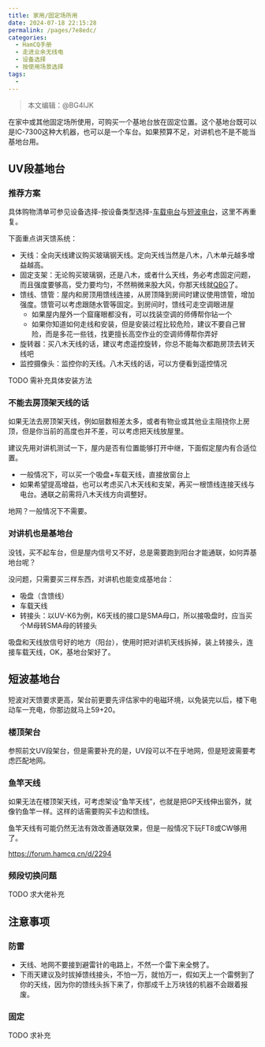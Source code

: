 ```yaml
---
title: 家用/固定场所用
date: 2024-07-18 22:15:28
permalink: /pages/7e8edc/
categories:
  - HamCQ手册
  - 走进业余无线电
  - 设备选择
  - 按使用场景选择
tags:
  - 
---
```


> 本文编辑：@BG4IJK

在家中或其他固定场所使用，可购买一个基地台放在固定位置。这个基地台既可以是IC-7300这种大机器，也可以是一个车台。如果预算不足，对讲机也不是不能当基地台用。

## UV段基地台

### 推荐方案

具体购物清单可参见设备选择-按设备类型选择-[车载电台](pages/04f629/)与[短波电台](/pages/4c093c/)，这里不再重复。

下面重点讲天馈系统：

* 天线：全向天线建议购买玻璃钢天线。定向天线当然是八木，八木单元越多增益越高。
* 固定支架：无论购买玻璃钢，还是八木，或者什么天线，务必考虑固定问题，而且强度要够高，受力要均匀，不然稍微来股大风，你那天线就[QBG](https://www.bilibili.com/video/BV1Es4y1T7Mc)了。
* 馈线、馈管：屋内和房顶用馈线连接，从房顶降到房间时建议使用馈管，增加强度。馈管可以考虑跟随水管等固定。到房间时，馈线可走空调眼进屋
  * 如果屋内屋外一个窟窿眼都没有，可以找装空调的师傅帮你钻一个
  * 如果你知道如何走线和安装，但是安装过程比较危险，建议不要自己冒险，而是多花一些钱，找更擅长高空作业的空调师傅帮你弄好
* 旋转器：买八木天线的话，建议考虑遥控旋转，你总不能每次都跑房顶去转天线吧
* 监控摄像头：监控你的天线。八木天线的话，可以方便看到遥控情况

TODO 需补充具体安装方法

### 不能去房顶架天线的话

如果无法去房顶架天线，例如层数相差太多，或者有物业或其他业主阻挠你上房顶，但是你当前的高度也并不差，可以考虑把天线放屋里。

建议先用对讲机测试一下，屋内是否有位置能够打开中继，下面假定屋内有合适位置。

* 一般情况下，可以买一个吸盘+车载天线，直接放窗台上
* 如果希望提高增益，也可以考虑买八木天线和支架，再买一根馈线连接天线与电台。通联之前需将八木天线方向调整好。

地网？一般情况下不需要。

### 对讲机也是基地台

没钱，买不起车台，但是屋内信号又不好，总是需要跑到阳台才能通联，如何弄基地台呢？

没问题，只需要买三样东西，对讲机也能变成基地台：

* 吸盘（含馈线）
* 车载天线
* 转接头：以UV-K6为例，K6天线的接口是SMA母口，所以接吸盘时，应当买个M母转SMA母的转接头

吸盘和天线放信号好的地方（阳台），使用时把对讲机天线拆掉，装上转接头，连接车载天线，OK，基地台架好了。

## 短波基地台

短波对天馈要求更高，架台前更要先评估家中的电磁环境，以免装完以后，楼下电动车一充电，你那边就马上59+20。

### 楼顶架台

参照前文UV段架台，但是需要补充的是，UV段可以不在乎地网，但是短波需要考虑匹配地网。

### 鱼竿天线

如果无法在楼顶架天线，可考虑架设“鱼竿天线”，也就是把GP天线伸出窗外，就像钓鱼竿一样。这样的话需要购买卡边和馈线。

鱼竿天线有可能仍然无法有效改善通联效果，但是一般情况下玩FT8或CW够用了。

https://forum.hamcq.cn/d/2294

### 频段切换问题

TODO 求大佬补充

## 注意事项

### 防雷

* 天线、地网不要接到避雷针的电路上，不然一个雷下来全劈了。
* 下雨天建议及时拔掉馈线接头，不怕一万，就怕万一，假如天上一个雷劈到了你的天线，因为你的馈线头拆下来了，你那成千上万块钱的机器不会跟着报废。

### 固定

TODO 求补充
